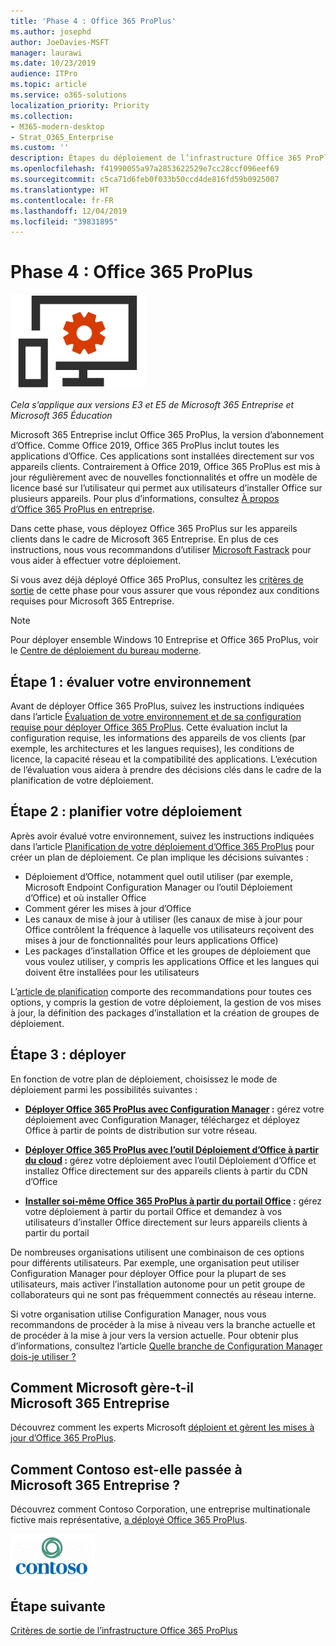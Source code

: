 ```yaml
---
title: 'Phase 4 : Office 365 ProPlus'
ms.author: josephd
author: JoeDavies-MSFT
manager: laurawi
ms.date: 10/23/2019
audience: ITPro
ms.topic: article
ms.service: o365-solutions
localization_priority: Priority
ms.collection:
- M365-modern-desktop
- Strat_O365_Enterprise
ms.custom: ''
description: Étapes du déploiement de l’infrastructure Office 365 ProPlus pour Microsoft 365 Entreprise.
ms.openlocfilehash: f41990055a97a2853622529e7cc28ccf096eef69
ms.sourcegitcommit: c5ca71d6feb0f033b50ccd4de816fd59b0925007
ms.translationtype: HT
ms.contentlocale: fr-FR
ms.lasthandoff: 12/04/2019
ms.locfileid: "39831895"
---
```

# <a name="phase-4-office-365-proplus"></a>Phase 4 : Office 365 ProPlus

![Phase 4 : Office 365 ProPlus](./media/deploy-foundation-infrastructure/O365proplus_icon.png)

*Cela s’applique aux versions E3 et E5 de Microsoft 365 Entreprise et Microsoft 365 Éducation*

Microsoft 365 Entreprise inclut Office 365 ProPlus, la version d’abonnement d’Office. Comme Office 2019, Office 365 ProPlus inclut toutes les applications d’Office. Ces applications sont installées directement sur vos appareils clients. Contrairement à Office 2019, Office 365 ProPlus est mis à jour régulièrement avec de nouvelles fonctionnalités et offre un modèle de licence basé sur l’utilisateur qui permet aux utilisateurs d’installer Office sur plusieurs appareils. Pour plus d’informations, consultez [À propos d’Office 365 ProPlus en entreprise](https://docs.microsoft.com/deployoffice/about-office-365-proplus-in-the-enterprise).

Dans cette phase, vous déployez Office 365 ProPlus sur les appareils clients dans le cadre de Microsoft 365 Entreprise. En plus de ces instructions, nous vous recommandons d’utiliser [Microsoft Fastrack](https://fasttrack.microsoft.com/office) pour vous aider à effectuer votre déploiement. 

Si vous avez déjà déployé Office 365 ProPlus, consultez les [critères de sortie](office365proplus-exit-criteria.md) de cette phase pour vous assurer que vous répondez aux conditions requises pour Microsoft 365 Entreprise.

>[!Note]
>Pour déployer ensemble Windows 10 Entreprise et Office 365 ProPlus, voir le [Centre de déploiement du bureau moderne](desktop-deployment-center-home.md).
>

## <a name="step-1-assess-your-environment"></a>Étape 1 : évaluer votre environnement

Avant de déployer Office 365 ProPlus, suivez les instructions indiquées dans l’article [Évaluation de votre environnement et de sa configuration requise pour déployer Office 365 ProPlus](https://docs.microsoft.com/DeployOffice/assess-office-365-proplus). Cette évaluation inclut la configuration requise, les informations des appareils de vos clients (par exemple, les architectures et les langues requises), les conditions de licence, la capacité réseau et la compatibilité des applications. L’exécution de l’évaluation vous aidera à prendre des décisions clés dans le cadre de la planification de votre déploiement.

## <a name="step-2-plan-your-deployment"></a>Étape 2 : planifier votre déploiement

Après avoir évalué votre environnement, suivez les instructions indiquées dans l’article [Planification de votre déploiement d’Office 365 ProPlus](https://docs.microsoft.com/DeployOffice/plan-office-365-proplus) pour créer un plan de déploiement. Ce plan implique les décisions suivantes : 

- Déploiement d’Office, notamment quel outil utiliser (par exemple, Microsoft Endpoint Configuration Manager ou l’outil Déploiement d’Office) et où installer Office
- Comment gérer les mises à jour d’Office
- Les canaux de mise à jour à utiliser (les canaux de mise à jour pour Office contrôlent la fréquence à laquelle vos utilisateurs reçoivent des mises à jour de fonctionnalités pour leurs applications Office)
- Les packages d’installation Office et les groupes de déploiement que vous voulez utiliser, y compris les applications Office et les langues qui doivent être installées pour les utilisateurs

L’[article de planification](https://docs.microsoft.com/DeployOffice/plan-office-365-proplus) comporte des recommandations pour toutes ces options, y compris la gestion de votre déploiement, la gestion de vos mises à jour, la définition des packages d’installation et la création de groupes de déploiement. 

## <a name="step-3-deploy"></a>Étape 3 : déployer

En fonction de votre plan de déploiement, choisissez le mode de déploiement parmi les possibilités suivantes :

- **[Déployer Office 365 ProPlus avec Configuration Manager](https://docs.microsoft.com/deployoffice/deploy-office-365-proplus-with-system-center-configuration-manager) :** gérez votre déploiement avec Configuration Manager, téléchargez et déployez Office à partir de points de distribution sur votre réseau.

- **[Déployer Office 365 ProPlus avec l’outil Déploiement d’Office à partir du cloud](https://docs.microsoft.com/deployoffice/deploy-office-365-proplus-from-the-cloud) :** gérez votre déploiement avec l’outil Déploiement d’Office et installez Office directement sur des appareils clients à partir du CDN d’Office
 
- **[Installer soi-même Office 365 ProPlus à partir du portail Office](https://docs.microsoft.com/deployoffice/manage-software-download-settings-office-365) :** gérez votre déploiement à partir du portail Office et demandez à vos utilisateurs d’installer Office directement sur leurs appareils clients à partir du portail

De nombreuses organisations utilisent une combinaison de ces options pour différents utilisateurs. Par exemple, une organisation peut utiliser Configuration Manager pour déployer Office pour la plupart de ses utilisateurs, mais activer l’installation autonome pour un petit groupe de collaborateurs qui ne sont pas fréquemment connectés au réseau interne. 

Si votre organisation utilise Configuration Manager, nous vous recommandons de procéder à la mise à niveau vers la branche actuelle et de procéder à la mise à jour vers la version actuelle. Pour obtenir plus d’informations, consultez l’article [Quelle branche de Configuration Manager dois-je utiliser ?](https://docs.microsoft.com/sccm/core/understand/which-branch-should-i-use)

## <a name="how-microsoft-does-microsoft-365-enterprise"></a>Comment Microsoft gère-t-il Microsoft 365 Entreprise

Découvrez comment les experts Microsoft [déploient et gèrent les mises à jour d’Office 365 ProPlus](https://www.microsoft.com/itshowcase/deploying-and-managing-microsoft-365#primaryR7).

## <a name="how-contoso-did-microsoft-365-enterprise"></a>Comment Contoso est-elle passée à Microsoft 365 Entreprise ?

Découvrez comment Contoso Corporation, une entreprise multinationale fictive mais représentative, [a déployé Office 365 ProPlus](contoso-o365pp.md).

![Société Contoso](./media/contoso-overview/contoso-icon.png)

## <a name="next-step"></a>Étape suivante

[Critères de sortie de l’infrastructure Office 365 ProPlus](office365proplus-exit-criteria.md)

